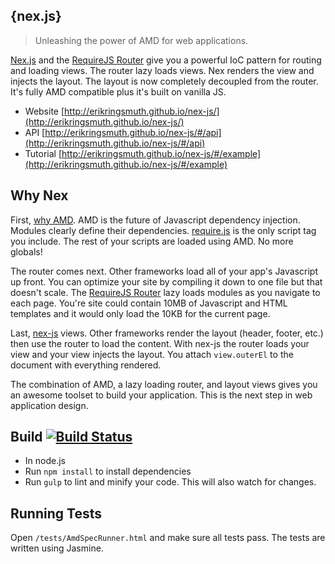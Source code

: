 ## {nex.js}
> Unleashing the power of AMD for web applications.

[Nex.js](http://erikringsmuth.github.io/nex-js/) and the [RequireJS Router](https://github.com/erikringsmuth/requirejs-router) give you a powerful IoC pattern for routing and loading views. The router lazy loads views. Nex renders the view and injects the layout. The layout is now completely decoupled from the router. It's fully AMD compatible plus it's built on vanilla JS.

- Website [http://erikringsmuth.github.io/nex-js/](http://erikringsmuth.github.io/nex-js/)
- API [http://erikringsmuth.github.io/nex-js/#/api](http://erikringsmuth.github.io/nex-js/#/api)
- Tutorial [http://erikringsmuth.github.io/nex-js/#/example](http://erikringsmuth.github.io/nex-js/#/example)

## Why Nex
First, [why AMD](http://requirejs.org/docs/whyamd.html). AMD is the future of Javascript dependency injection. Modules clearly define their dependencies. [require.js](http://requirejs.org/) is the only script tag you include. The rest of your scripts are loaded using AMD. No more globals!

The router comes next. Other frameworks load all of your app's Javascript up front. You can optimize your site by compiling it down to one file but that doesn't scale. The [RequireJS Router](https://github.com/erikringsmuth/requirejs-router) lazy loads modules as you navigate to each page. You're site could contain 10MB of Javascript and HTML templates and it would only load the 10KB for the current page.

Last, [nex-js](http://erikringsmuth.github.io/nex-js/) views. Other frameworks render the layout (header, footer, etc.) then use the router to load the content. With nex-js the router loads your view and your view injects the layout. You attach `view.outerEl` to the document with everything rendered.

The combination of AMD, a lazy loading router, and layout views gives you an awesome toolset to build your application. This is the next step in web application design.

## Build [![Build Status](https://travis-ci.org/erikringsmuth/nex-js.png?branch=master)](https://travis-ci.org/erikringsmuth/nex-js)
- In node.js
- Run `npm install` to install dependencies
- Run `gulp` to lint and minify your code. This will also watch for changes.

## Running Tests
Open `/tests/AmdSpecRunner.html` and make sure all tests pass. The tests are written using Jasmine.
